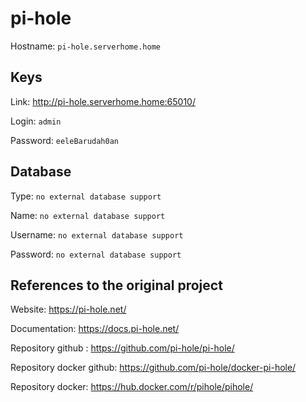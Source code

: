 # pi-hole
Hostname: `pi-hole.serverhome.home`

## Keys
Link: http://pi-hole.serverhome.home:65010/

Login: `admin`

Password: `eeleBarudah0an`

## Database
Type: `no external database support`

Name: `no external database support`

Username: `no external database support`

Password: `no external database support`

## References to the original project
Website: https://pi-hole.net/

Documentation: https://docs.pi-hole.net/

Repository github : https://github.com/pi-hole/pi-hole/

Repository docker github: https://github.com/pi-hole/docker-pi-hole/

Repository docker: https://hub.docker.com/r/pihole/pihole/